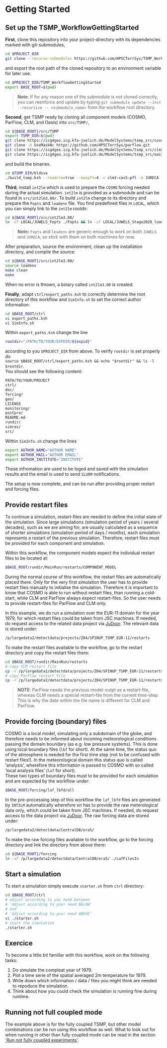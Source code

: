 # Getting Started 

## Set up the TSMP_WorkflowGettingStarted

**First**, clone this repository into your project-directory with its 
dependencies marked with git-submodules, 

``` bash
cd $PROJECT_DIR
git clone --recurse-submodules https://github.com/HPSCTerrSys/TSMP_WorkflowGettingStarted.git
```

and export the root path of the cloned repository to an environment variable for later use.

``` bash
cd $PROJECT_DIR/TSMP_WorkflowGettingStarted
export BASE_ROOT=$(pwd)
```

> **Note**:
> If for any reason one of the submodule is not cloned correctly, you can 
reenforce and update by typing
`git submodule update --init --recursive -- <submodule_name>`
from the workflow root directory.

**Second**, get TSMP ready by cloning all component models (COSMO, ParFlow, 
CLM, and Oasis) into `src/TSMP/`, 

``` bash
cd ${BASE_ROOT}/src/TSMP
export TSMP_DIR=$(pwd)
git clone https://icg4geo.icg.kfa-juelich.de/ModelSystems/tsmp_src/cosmo5.01_fresh.git  cosmo5_1
git clone -b UseMaskNc https://github.com/HPSCTerrSys/parflow.git                       parflow
git clone https://icg4geo.icg.kfa-juelich.de/ModelSystems/tsmp_src/clm3.5_fresh.git     clm3_5
git clone https://icg4geo.icg.kfa-juelich.de/ModelSystems/tsmp_src/oasis3-mct.git       oasis3-mct
```

and build the binaries.

``` bash
cd $TSMP_DIR/bldsva
./build_tsmp.ksh --readclm=true --maxpft=4 -c clm3-cos5-pfl -m JURECA -O Intel
```

**Third**, install `int2lm` which is used to prepare the `COSMO` forcing needed
during the actual simulation. `int2lm` is provided as a submodule and can be
found in `src/int2lm3.00/`.
To build `int2lm` change to its directory and prepare the `Fopts` and `loadenv`
file. You find predefined files in `LOCAL`, which you can simply link to the
`int2lm` rootdir:

``` bash
cd ${BASE_ROOT}/src/int2lm3.00/                                                     
ln -sf LOCAL/JUWELS_Fopts ./Fopts && ln -sf LOCAL/JUWELS_Stage2020_loadenv ./loadenv
```

> **Note:**
> `Fopts` and `loadenv` are generic enough to work on both `JUWELS` and
`JURECA`, so stick with them on both machines for now.  

After preparation, source the environment, clean up the installation directory,
and compile the source:

``` bash
cd ${BASE_ROOT}/src/int2lm3.00/                                                      
source loadenv                                                                  
make clean                                                                      
make                                                                            
```

When no error is thrown, a binary called `int2lm3.00` is created.

**Finally**, adapt `ctrl/export_paths.ksh` to correctly determine the root 
directory of this workflow and `SimInfo.sh` to set the correct author 
information:

``` bash
cd $BASE_ROOT/ctrl
vi export_paths.ksh
vi SimInfo.sh
```

Within `export_paths.ksh` change the line   
``` bash
rootdir="/PATH/TO/YOUR/EXPDIR/${expid}"
```
according to you `$PROJECT_DIR` from above. To verify `rootdir` is set properly 
do   
`source $BASE_ROOT/ctrl/export_paths.ksh && echo "$rootdir" && ls -l $rootdir`.    
You should see the following content:

``` bash
PATH/TO/YOUR/PROJECT
ctrl/
doc/
forcing/
geo/
LICENSE
monitoring/
postpro/
README.md
rundir/
simres/
src/
```

Within `SimInfo.sh` change the lines   
``` bash 
export AUTHOR_NAME="AUTHOR NAME" 
export AUTHOR_MAIL="AUTHOR EMAIL" 
export AUTHOR_INSTITUTE="INSTITUTE"
```
Those infromation are used to be loged and saved with the simulation results and
the email is used to send `SLURM` notifications.

The setup is now complete, and can be run after providing proper restart and 
forcing files. 

## Provide restart files

To continue a simulation, restart-files are needed to define the initial 
state of the simulation. Since large simulations (simulation period of years / 
several decades), such as we are aiming for, are usually calculated as a 
sequence of shorter simulations (simulation period of days / months), each 
simulation represents a restart of the previous simulation. Therefore, restart 
files must be provided for each component and simulation.

Within this workflow, the component models expect the individual restart files 
to be located at:

```bash
$BASE_ROOT/rundir/MainRun/restarts/COMPONENT_MODEL
``` 

During the normal course of this workflow, the restart files are automatically 
placed there. Only for the very first simulation the user has to provide 
restart files manually to initialise the simulation. Therefore it is important 
to know that COSMO is able to run without restart files, than running a 
cold-start, while CLM and ParFlow always expect restart-files. So the user 
needs to provide restart-files for ParFlow and CLM only.   

In this example, we do run a simulation over the EUR-11 domain for the year 
1979, for which restart files could be taken from JSC machines. If needed, do 
request access to the related data project via 
[JuDoor](https://judoor.fz-juelich.de/login). The relevant data is stored under:

``` bash
/p/largedata2/detectdata/projects/Z04/SPINUP_TSMP_EUR-11/restarts
``` 

To make the restart files available to the workflow, go to the restart 
directory and copy the restart files there:

``` bash
cd $BASE_ROOT/rundir/MainRun/restarts
# copy CLM restart file
cp -r /p/largedata2/detectdata/projects/Z04/SPINUP_TSMP_EUR-11/restarts/clm ./
# copy ParFlow restart file
cp -r /p/largedata2/detectdata/projects/Z04/SPINUP_TSMP_EUR-11/restarts/parflow ./
```
> **NOTE**:
> ParFlow needs the previous model-outpt as a restart-file, whereas CLM needs a 
special restart-file from the current time-step. This is why the date within 
the file name is different for CLM and ParFlow.

## Provide forcing (boundary) files

COSMO is a local model, simulating only a subdomain of the globe, and therefore 
needs to be informed about incoming meteorological conditions passing the 
domain boundary (as e.g. low pressure systems). This is done using local boundary 
files (`lbf` for short). At the same time, the status quo of the atmosphere is 
needed for the first time step (not to be confused with restart files!). In 
the meteorological domain this status quo is called ‘analysis’, wherefore this 
information is passed to COSMO with so called ‘local analysis files’  (`laf` for 
short).   
These two types of boundary files must to be provided for each simulation and 
are expected by the workflow under:

``` bash 
$BASE_ROOT/forcing/laf_lbfd/all
```

In the pre-processing step of this workflow the `laf_lbfd` files are generated
by `INT2LM` automatically wherefore on has to provide the raw meterological data
only, which could be taken from JSC machines. If needed, do request access to 
the data project via [JuDoor](https://judoor.fz-juelich.de/login). The raw 
forcing data are stored under:
``` bash
/p/largedata2/detectdata/CentralDB/era5/
```
To make the raw forcing files available to the workflow, go to the forcing 
directory and link the directory from above there:
``` bash
cd ${BASE_ROOT}/forcing
ln -sf /p/largedata2/detectdata/CentralDB/era5/ ./cafFilesIn
```

## Start a simulation

To start a simulation simply execute `starter.sh` from `ctrl` directory:

``` bash
cd $BASE_ROOT/ctrl
# adjust according to you need between 
# 'Adjust according to your need BELOW'
# and
# 'Adjust according to your need ABOVE'
vi ./starter.sh 
# start the simulation
./starter.sh 
```

## Exercice
To become a little bit famillar with this workflow, work on the following tasks:

1) Do simulate the compleat year of 1979.
2) Plot a time serie of the spatial averaged 2m temperature for 1979.
3) Write down which information / data / files you might think are needed to 
   repoduce the simulation.
4) Think about how you could check the simulation is running fine during 
   runtime.

## Running not full coupled mode

The example above is for the fully coupled TSMP, but other model combinations can be run using this workflow as well. What to look out for when running in other than fully coupled mode can be read in the section ['Run not fully coupled experiments'](./inDetail/NotFullyCoupledExp.md).

